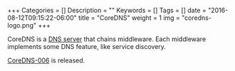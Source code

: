 +++
Categories = []
Description = ""
Keywords = []
Tags = []
date = "2016-08-12T09:15:22-06:00"
title = "CoreDNS"
weight = 1
img = "coredns-logo.png"
+++

CoreDNS is a [DNS server](https://en.wikipedia.org/wiki/Name_server) that chains middleware. Each
middleware implements some DNS feature, like service discovery.

[CoreDNS-006](https://blog.coredns.io/2017/02/22/coredns-006-release/) is released.
